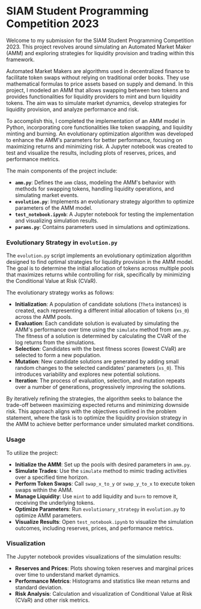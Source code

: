 # SIAM Student Programming Competition 2023

Welcome to my submission for the SIAM Student Programming Competition 2023. This project revolves around simulating an Automated Market Maker (AMM) and exploring strategies for liquidity provision and trading within this framework.

Automated Market Makers are algorithms used in decentralized finance to facilitate token swaps without relying on traditional order books. They use mathematical formulas to price assets based on supply and demand. In this project, I modeled an AMM that allows swapping between two tokens and provides functionalities for liquidity providers to mint and burn liquidity tokens. The aim was to simulate market dynamics, develop strategies for liquidity provision, and analyze performance and risk.

To accomplish this, I completed the implementation of an AMM model in Python, incorporating core functionalities like token swapping, and liquidity minting and burning. An evolutionary optimization algorithm was developed to enhance the AMM's parameters for better performance, focusing on maximizing returns and minimizing risk. A Jupyter notebook was created to test and visualize the results, including plots of reserves, prices, and performance metrics.

The main components of the project include:

- **`amm.py`**: Defines the `amm` class, modeling the AMM's behavior with methods for swapping tokens, handling liquidity operations, and simulating market events.
- **`evolution.py`**: Implements an evolutionary strategy algorithm to optimize parameters of the AMM model.
- **`test_notebook.ipynb`**: A Jupyter notebook for testing the implementation and visualizing simulation results.
- **`params.py`**: Contains parameters used in simulations and optimizations.

### Evolutionary Strategy in `evolution.py`

The `evolution.py` script implements an evolutionary optimization algorithm designed to find optimal strategies for liquidity provision in the AMM model. The goal is to determine the initial allocation of tokens across multiple pools that maximizes returns while controlling for risk, specifically by minimizing the Conditional Value at Risk (CVaR).

The evolutionary strategy works as follows:

- **Initialization**: A population of candidate solutions (`Theta` instances) is created, each representing a different initial allocation of tokens (`xs_0`) across the AMM pools.
- **Evaluation**: Each candidate solution is evaluated by simulating the AMM's performance over time using the `simulate` method from `amm.py`. The fitness of a solution is determined by calculating the CVaR of the log returns from the simulations.
- **Selection**: Candidates with the best fitness scores (lowest CVaR) are selected to form a new population.
- **Mutation**: New candidate solutions are generated by adding small random changes to the selected candidates' parameters (`xs_0`). This introduces variability and explores new potential solutions.
- **Iteration**: The process of evaluation, selection, and mutation repeats over a number of generations, progressively improving the solutions.

By iteratively refining the strategies, the algorithm seeks to balance the trade-off between maximizing expected returns and minimizing downside risk. This approach aligns with the objectives outlined in the problem statement, where the task is to optimize the liquidity provision strategy in the AMM to achieve better performance under simulated market conditions.

### Usage

To utilize the project:

- **Initialize the AMM**: Set up the pools with desired parameters in `amm.py`.
- **Simulate Trades**: Use the `simulate` method to mimic trading activities over a specified time horizon.
- **Perform Token Swaps**: Call `swap_x_to_y` or `swap_y_to_x` to execute token swaps within the AMM.
- **Manage Liquidity**: Use `mint` to add liquidity and `burn` to remove it, receiving the underlying tokens.
- **Optimize Parameters**: Run `evolutionary_strategy` in `evolution.py` to optimize AMM parameters.
- **Visualize Results**: Open `test_notebook.ipynb` to visualize the simulation outcomes, including reserves, prices, and performance metrics.

### Visualization

The Jupyter notebook provides visualizations of the simulation results:

- **Reserves and Prices**: Plots showing token reserves and marginal prices over time to understand market dynamics.
- **Performance Metrics**: Histograms and statistics like mean returns and standard deviation.
- **Risk Analysis**: Calculation and visualization of Conditional Value at Risk (CVaR) and other risk metrics.
